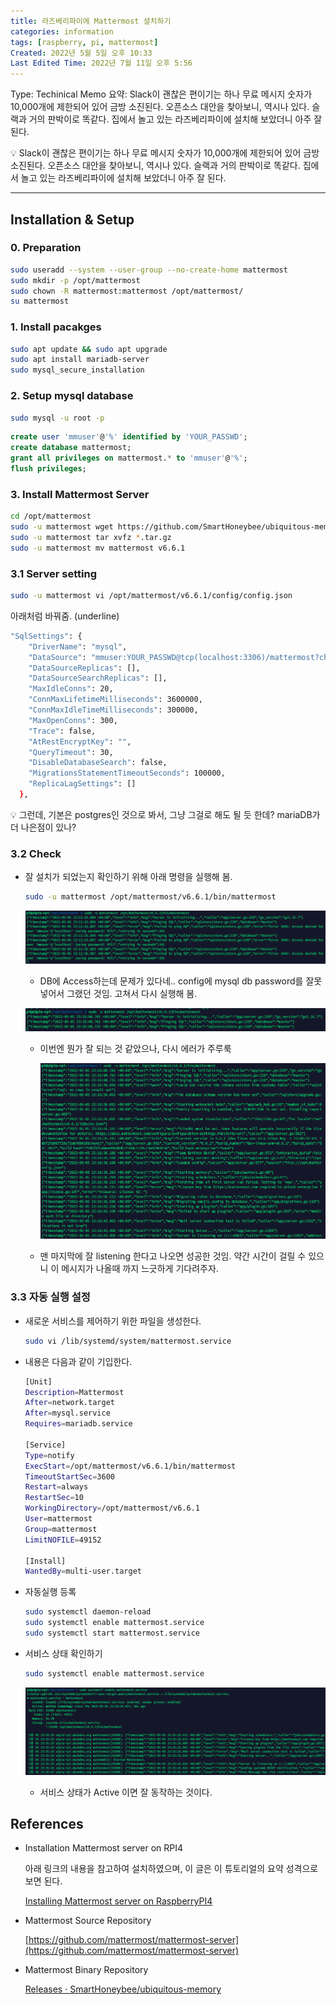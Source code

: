 ```yaml
---
title: 라즈베리파이에 Mattermost 설치하기
categories: information
tags: [raspberry, pi, mattermost]
Created: 2022년 5월 5일 오후 10:33
Last Edited Time: 2022년 7월 11일 오후 5:56
---
```


Type: Techinical Memo
요약: Slack이 괜찮은 편이기는 하나 무료 메시지 숫자가 10,000개에 제한되어 있어 금방 소진된다. 오픈소스 대안을 찾아보니, 역시나 있다. 슬랙과 거의 판박이로 똑같다. 집에서 놀고 있는 라즈베리파이에 설치해 보았더니 아주 잘 된다.

<aside>
💡 Slack이 괜찮은 편이기는 하나 무료 메시지 숫자가 10,000개에 제한되어 있어 금방 소진된다. 오픈소스 대안을 찾아보니, 역시나 있다. 슬랙과 거의 판박이로 똑같다. 집에서 놀고 있는 라즈베리파이에 설치해 보았더니 아주 잘 된다.

</aside>

---

## Installation & Setup

### 0. Preparation

```bash
sudo useradd --system --user-group --no-create-home mattermost
sudo mkdir -p /opt/mattermost
sudo chown -R mattermost:mattermost /opt/mattermost/
su mattermost
```

### 1. Install pacakges

```bash
sudo apt update && sudo apt upgrade
sudo apt install mariadb-server
sudo mysql_secure_installation
```

### 2. Setup mysql database

```bash
sudo mysql -u root -p
```

```sql
create user 'mmuser'@'%' identified by 'YOUR_PASSWD';
create database mattermost;
grant all privileges on mattermost.* to 'mmuser'@'%';
flush privileges;
```

### 3. Install Mattermost Server

```bash
cd /opt/mattermost
sudo -u mattermost wget https://github.com/SmartHoneybee/ubiquitous-memory/releases/download/v6.6.1/mattermost-v6.6.1-linux-arm.tar.gz
sudo -u mattermost tar xvfz *.tar.gz
sudo -u mattermost mv mattermost v6.6.1 

```

### 3.1 Server setting

```bash
sudo -u mattermost vi /opt/mattermost/v6.6.1/config/config.json
```

아래처럼 바꿔줌. (underline)

```bash
"SqlSettings": {
    "DriverName": "mysql",
    "DataSource": "mmuser:YOUR_PASSWD@tcp(localhost:3306)/mattermost?charset=utf8mb4,utf8&readTimeout=30s&writeTimeout=30s",
    "DataSourceReplicas": [],
    "DataSourceSearchReplicas": [],
    "MaxIdleConns": 20,
    "ConnMaxLifetimeMilliseconds": 3600000,
    "ConnMaxIdleTimeMilliseconds": 300000,
    "MaxOpenConns": 300,
    "Trace": false,
    "AtRestEncryptKey": "",
    "QueryTimeout": 30,
    "DisableDatabaseSearch": false,
    "MigrationsStatementTimeoutSeconds": 100000,
    "ReplicaLagSettings": []
  },
```

<aside>
💡 그런데, 기본은 postgres인 것으로 봐서, 그냥 그걸로 해도 될 듯 한데? mariaDB가 더 나은점이 있나?

</aside>

### 3.2 Check

- 잘 설치가 되었는지 확인하기 위해 아래 명령을 실행해 봄.
    
    ```bash
    sudo -u mattermost /opt/mattermost/v6.6.1/bin/mattermost
    ```
    
    ![Untitled](/assets/images/2022-07-11-라즈베리파이에-Mattermost-설치하기/Untitled.png)
    
    - DB에 Access하는데 문제가 있다네.. config에 mysql db password를 잘못 넣어서 그랬던 것임. 고쳐서 다시 실행해 봄.
    
    ![Untitled](/assets/images/2022-07-11-라즈베리파이에-Mattermost-설치하기/Untitled%201.png)
    
    - 이번엔 뭔가 잘 되는 것 같았으나, 다시 에러가 주루룩
        
        ![Untitled](/assets/images/2022-07-11-라즈베리파이에-Mattermost-설치하기/Untitled%202.png)
        
    - 맨 마지막에 잘 listening 한다고 나오면 성공한 것임. 약간 시간이 걸릴 수 있으니 이 메시지가 나올때 까지 느긋하게 기다려주자.

### 3.3 자동 실행 설정

- 새로운 서비스를 제어하기 위한 파일을 생성한다.
    
    ```bash
    sudo vi /lib/systemd/system/mattermost.service
    ```
    
- 내용은 다음과 같이 기입한다.
    
    ```bash
    [Unit]
    Description=Mattermost
    After=network.target
    After=mysql.service
    Requires=mariadb.service
    
    [Service]
    Type=notify
    ExecStart=/opt/mattermost/v6.6.1/bin/mattermost
    TimeoutStartSec=3600
    Restart=always
    RestartSec=10
    WorkingDirectory=/opt/mattermost/v6.6.1
    User=mattermost
    Group=mattermost
    LimitNOFILE=49152
    
    [Install]
    WantedBy=multi-user.target
    ```
    

- 자동실행 등록
    
    ```bash
    sudo systemctl daemon-reload
    sudo systemctl enable mattermost.service
    sudo systemctl start mattermost.service
    ```
    

- 서비스 상태 확인하기
    
    ```bash
    sudo systemctl enable mattermost.service
    ```
    
    ![Untitled](/assets/images/2022-07-11-라즈베리파이에-Mattermost-설치하기/Untitled%203.png)
    
    - 서비스 상태가  Active 이면 잘 동작하는 것이다.

## References

- Installation Mattermost server on RPI4
    
    아래 링크의 내용을 참고하여 설치하였으며, 이 글은 이 튜토리얼의 요약 성격으로 보면 된다.
    
    [Installing Mattermost server on RaspberryPI4](https://minecraftchest1.wordpress.com/2021/03/15/installing-mattermost-raspberrypi4/)
    
- Mattermost Source Repository
    
    [https://github.com/mattermost/mattermost-server](https://github.com/mattermost/mattermost-server)
    
- Mattermost Binary Repository
    
    [Releases · SmartHoneybee/ubiquitous-memory](https://github.com/SmartHoneybee/ubiquitous-memory/releases)